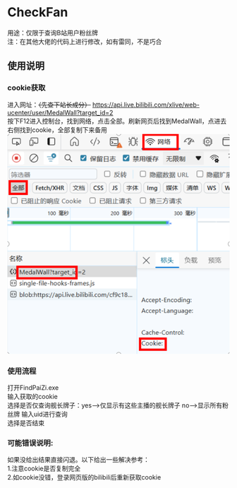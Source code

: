 # CheckFan
用途：仅限于查询B站用户粉丝牌  
注：在其他大佬的代码上进行修改，如有雷同，不是巧合  

## 使用说明
### cookie获取
进入网址：~~（先查下站长成分）~~ https://api.live.bilibili.com/xlive/web-ucenter/user/MedalWall?target_id=2  
按下F12进入控制台，找到网络，点击全部。刷新网页后找到MedalWall，点进去右侧找到cookie，全部复制下来备用  
<img src=".\说明.png">   

### 使用流程
打开FindPaiZi.exe  
输入获取的cookie  
选择是否仅查询舰长牌子：yes-->仅显示有这些主播的舰长牌子 no-->显示所有粉丝牌 
输入uid进行查询  
选择是否结束  

### 可能错误说明:
如果没给出结果直接闪退。以下给出一些解决参考：  
1.注意cookie是否复制完全  
2.如cookie没错，登录网页版的bilibili后重新获取cookie  




